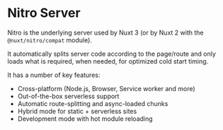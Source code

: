 # Nitro Server

Nitro is the underlying server used by Nuxt 3 (or by Nuxt 2 with the `@nuxt/nitro/compat` module).

It automatically splits server code according to the page/route and only loads what is required, when needed, for optimized cold start timing.

It has a number of key features:

- Cross-platform (Node.js, Browser, Service worker and more)
- Out-of-the-box serverless support
- Automatic route-splitting and async-loaded chunks
- Hybrid mode for static + serverless sites
- Development mode with hot module reloading 
